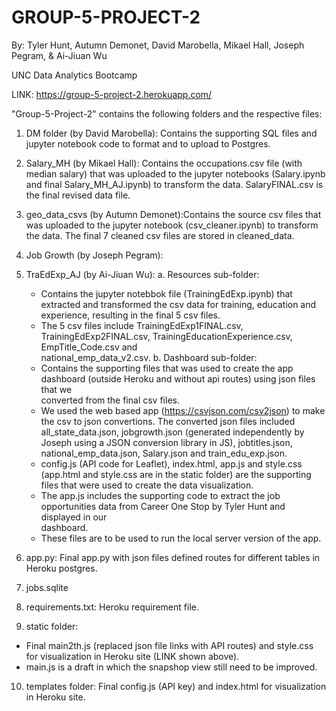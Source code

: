 # GROUP-5-PROJECT-2

By: Tyler Hunt, Autumn Demonet, David Marobella, Mikael Hall, Joseph Pegram, & Ai-Jiuan Wu


UNC Data Analytics Bootcamp

LINK:  https://group-5-project-2.herokuapp.com/

"Group-5-Project-2" contains the following folders and the respective files:

1. DM folder (by David Marobella): Contains the supporting SQL files and jupyter notebook code to format and to upload to Postgres.

2. Salary_MH (by Mikael Hall): Contains the occupations.csv file (with median salary) that was uploaded to the jupyter notebooks (Salary.ipynb and final Salary_MH_AJ.ipynb) to transform the data.  SalaryFINAL.csv is the final revised data file.

3. geo_data_csvs (by Autumn Demonet):Contains the source csv files that was uploaded to the jupyter notebook (csv_cleaner.ipynb) to transform the data.  The final 7 cleaned csv files are stored in cleaned_data.

4. Job Growth (by Joseph Pegram):


5. TraEdExp_AJ (by Ai-Jiuan Wu):
  a. Resources sub-folder: 
    - Contains the jupyter notebbok file (TrainingEdExp.ipynb) that extracted and transformed the csv data for training, education and experience,         resulting in the final 5 csv files.  
    - The 5 csv files include TrainingEdExp1FINAL.csv, TrainingEdExp2FINAL.csv, TrainingEducationExperience.csv, EmpTitle_Code.csv and          
      national_emp_data_v2.csv.
  b. Dashboard sub-folder: 
    - Contains the supporting files that was used to create the app dashboard (outside Heroku and without api routes) using json files that we      
      converted from the final csv files.  
    - We used the web based app (https://csvjson.com/csv2json) to make the csv to json convertions.  The converted json files included      
      all_state_data.json, jobgrowth.json (generated independently by Joseph using a JSON conversion library in JS), jobtitles.json,  
      national_emp_data.json, Salary.json and train_edu_exp.json.  
    - config.js (API code for Leaflet), index.html, app.js and style.css (app.html and style.css are in the static folder) are the supporting files       that were used to create the data visualization.  
    - The app.js includes the supporting code to extract the job opportunities data from Career One Stop by Tyler Hunt and displayed in our    
      dashboard.  
    - These files are to be used to run the local server version of the app. 

6. app.py: Final app.py with json files defined routes for different tables in Heroku postgres.

7. jobs.sqlite 

8. requirements.txt: Heroku requirement file.

9. static folder: 
  - Final main2th.js (replaced json file links with API routes) and style.css for visualization in Heroku site (LINK shown above).  
  - main.js is a draft in which the snapshop view still need to be improved.   

10. templates folder: Final config.js (API key) and index.html for visualization in Heroku site. 
